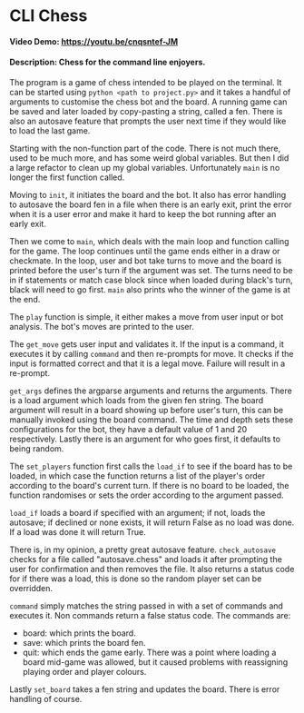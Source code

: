 # CLI Chess
#### Video Demo:  <https://youtu.be/cnqsntef-JM>
#### Description: Chess for the command line enjoyers.

The program is a game of chess intended to be played on the terminal. It can be started using `python <path to project.py>` and it takes a handful of arguments to customise the chess bot and the board. A running game can be saved and later loaded by copy-pasting a string, called a fen. There is also an autosave feature that prompts the user next time if they would like to load the last game.

Starting with the non-function part of the code. There is not much there, used to be much more, and has some weird global variables. But then I did a large refactor to clean up my global variables. Unfortunately `main` is no longer the first function called.

Moving to `init`, it initiates the board and the bot. It also has error handling to autosave the board fen in a file when there is an early exit, print the error when it is a user error and make it hard to keep the bot running after an early exit.

Then we come to `main`, which deals with the main loop and function calling for the game. The loop continues until the game ends either in a draw or checkmate. In the loop, user and bot take turns to move and the board is printed before the user's turn if the argument was set. The turns need to be in if statements or match case block since when loaded during black's turn, black will need to go first. `main` also prints who the winner of the game is at the end.

The `play` function is simple, it either makes a move from user input or bot analysis. The bot's moves are printed to the user.

The `get_move` gets user input and validates it. If the input is a command, it executes it by calling `command` and then re-prompts for move. It checks if the input is formatted correct and that it is a legal move. Failure will result in a re-prompt.

`get_args` defines the argparse arguments and returns the arguments. There is a load argument which loads from the given fen string. The board argument will result in a board showing up before user's turn, this can be manually invoked using the board command. The time and depth sets these configurations for the bot, they have a default value of 1 and 20 respectively. Lastly there is an argument for who goes first, it defaults to being random.

The `set_players` function first calls the `load_if` to see if the board has to be loaded, in which case the function returns a list of the player's order according to the board's current turn. If there is no board to be loaded, the function randomises or sets the order according to the argument passed. 

`load_if` loads a board if specified with an argument; if not, loads the autosave; if declined or none exists, it will return False as no load was done. If a load was done it will return True.

There is, in my opinion, a pretty great autosave feature. `check_autosave` checks for a file called "autosave.chess" and loads it after prompting the user for confirmation and then removes the file. It also returns a status code for if there was a load, this is done so the random player set can be overridden.

`command` simply matches the string passed in with a set of commands and executes it. Non commands return a false status code. The commands are:
- board: which prints the board.
- save: which prints the board fen.
- quit: which ends the game early.
There was a point where loading a board mid-game was allowed, but it caused problems with reassigning playing order and player colours.

Lastly `set_board` takes a fen string and updates the board. There is error handling of course.